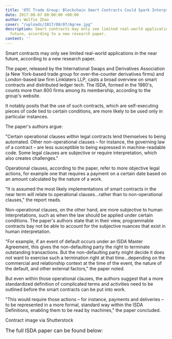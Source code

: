 ```yaml
---
title: 'OTC Trade Group: Blockchain Smart Contracts Could Spark Interpretation Challenges'
date: 2017-08-07 00:00:00 +00:00
author: Wolfie Zhao
cover: "/uploads/2017/08/07/Agree.jpg"
description: Smart contracts may only see limited real-world applications in the near
  future, according to a new research paper.
content: ''
---
```



Smart contracts may only see limited real-world applications in the near future, according to a new research paper.

The paper, released by the International Swaps and Derivatives Association (a New York-based trade group for over-the-counter derivatives firms) and London-based law firm Linklaters LLP, casts a broad overview on smart contracts and distributed ledger tech. The ISDA, formed in the 1980's, counts more than 800 firms among its membership, according to the group's website.

It notably posits that the use of such contracts, which are self-executing pieces of code tied to certain conditions, are more likely to be used only in particular instances.

The paper's authors argue:

"Certain operational clauses within legal contracts lend themselves to being automated. Other non-operational clauses – for instance, the governing law of a contract – are less susceptible to being expressed in machine-readable code. Some legal clauses are subjective or require interpretation, which also creates challenges."

Operational clauses, according to the paper, refer to more objective legal actions, for example one that requires a payment on a certain date based on an amount calculated by the nature of a work.

"It is assumed the most likely implementations of smart contracts in the near term will relate to operational clauses...rather than to non-operational clauses," the report reads.

Non-operational clauses, on the other hand, are more subjective to human interpretations, such as when the law should be applied under certain conditions. The paper's authors state that in their view, programmable contracts bay not be able to account for the subjective nuances that exist in human interpretation.

"For example, if an event of default occurs under an ISDA Master Agreement, this gives the non-defaulting party the right to terminate outstanding transactions. But the non-defaulting party might decide it does not want to exercise such a termination right at that time...depending on the commercial and relationship context at the time of the event, the nature of the default, and other external factors," the paper noted.

But even within those operational clauses, the authors suggest that a more standardized definition of complicated terms and activities need to be outlined before the smart contracts can be put into work.

"This would require those actions – for instance, payments and deliveries – to be represented in a more formal, standard way within the ISDA Definitions, enabling them to be read by machines," the paper concluded.

Contract image via Shutterstock

<span style="font-size: 1rem;">The full ISDA paper can be found below:</span>